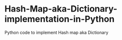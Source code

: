 # Hash-Map-aka-Dictionary-implementation-in-Python
Python code to implement Hash map aka Dictionary

